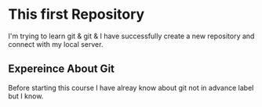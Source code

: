 # This first Repository

I'm trying to learn git & git & I have successfully create a new repository and connect with my local server.

## Expereince About Git

Before starting this course I have alreay know about git not in advance label but I know.
